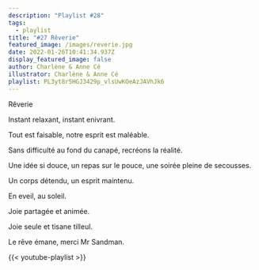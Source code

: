 ```yaml
---
description: "Playlist #28"
tags:
  - playlist
title: "#27 Rêverie"
featured_image: /images/reverie.jpg
date: 2022-01-26T10:41:34.937Z
display_featured_image: false
author: Charlène & Anne Cé
illustrator: Charlène & Anne Cé
playlist: PL3yt8r5HGJ3429p_vlsUwKOeAzJAVhJk6
---
```

Rêverie 

Instant relaxant, instant enivrant. 

Tout est faisable, notre esprit est maléable. 

Sans difficulté au fond du canapé, recréons la réalité. 

Une idée si douce, un repas sur le pouce, une soirée pleine de secousses. 

Un corps détendu, un esprit maintenu. 

En eveil, au soleil. 

Joie partagée et animée. 

Joie seule et tisane tilleul. 

Le rêve émane, merci Mr Sandman.

{{< youtube-playlist >}}
